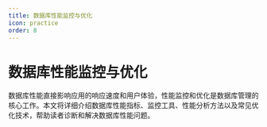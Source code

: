 ```yaml
---
title: 数据库性能监控与优化
icon: practice
order: 8
---
```


# 数据库性能监控与优化

数据库性能直接影响应用的响应速度和用户体验，性能监控和优化是数据库管理的核心工作。本文将详细介绍数据库性能指标、监控工具、性能分析方法以及常见优化技术，帮助读者诊断和解决数据库性能问题。
